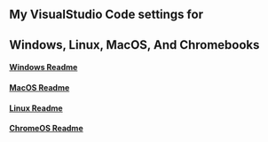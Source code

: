## My VisualStudio Code settings for  
## Windows, Linux, MacOS, And Chromebooks
  
#### [Windows Readme](README-windows.md)  
  
#### [MacOS Readme](README-macos.md)  
  
#### [Linux Readme](README-linux.md)  
  
#### [ChromeOS Readme](README-chromeos.md)  
  
  
